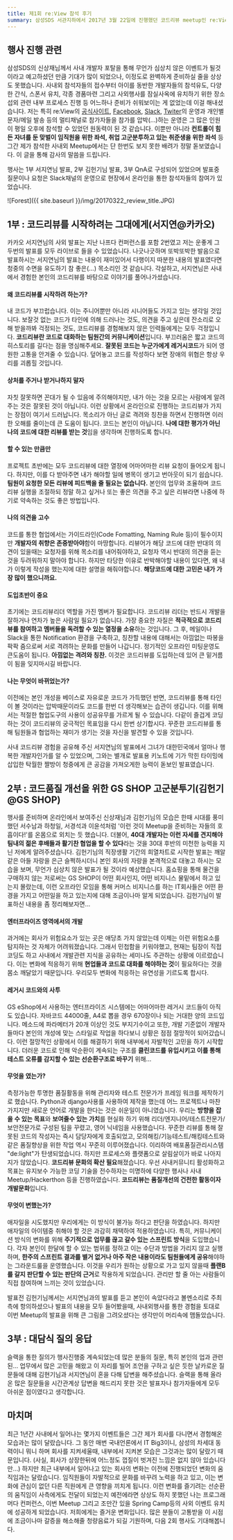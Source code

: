 ```yaml
---
title: 제1회 re:View 참석 후기
summary: 삼성SDS 서관지하에서 2017년 3월 22일에 진행했던 코드리뷰 meetup인 re:View 1회 행사 후기입니다.
---
```


## 행사 진행 관련
삼성SDS의 신상재님께서 사내 개발자 포탈을 통해 무언가 심상치 않은 이벤트가 될것이라고 예고하셨던 만큼 기대가 많이 되었으나, 이정도로 완벽하게 준비하실 줄을 상상도 못했습니다. 사내외 참석자들의 접수부터 아이를 동반한 개발자들의 참석유도, 다양한 간식, 스폰서 유치, 각종 경품마련 그리고 사외행사를 잠실사옥에 유치하기 위한 장소섭외 관련 내부 프로세스 진행 등 어느하나 준비가 쉬워보이는 게 없었는데 이걸 해내셨습니다. 저는 특히 re:View의 [공식사이트](https://reviewmeetup.wordpress.com/), [Facebook](https://www.facebook.com/groups/reviewmeetup/), [Slack](https://reviewmeetup.slack.com), [Twiter](https://twitter.com/reviewmeetup/)의 운영과 개인별 문자/메일 발송 등의 멀티채널로 참가자들을 참가를 압박(...)하는 운영은 그 많은 인원이 평일 오후에 참석할 수 있었던 원동력이 된 것 같습니다. 이뿐만 아니라 **컨트롤이 힘든 자녀를 둔 맞벌이 임직원을 위한 좌석, 취업 고군분투하고 있는 취준생을 위한 좌석** 등 그간 제가 참석한 사내외 Meetup에서는 단 한번도 보지 못한 배려가 정말 돋보였습니다. 이 글을 통해 감사의 말씀을 드립니다. 

행사는 1부 서지연님 발표, 2부 김헌기님 발표, 3부 QnA로 구성되어 있었으며 발표중 질문이나 요청은 Slack채널의 운영으로 현장에서 온라인을 통한 참석자들의 참여가 있었습니다.

![Forest]({{ site.baseurl }}/img/20170322_review_title.JPG)

## 1부 : 코드리뷰를 시작하려는 그대에게(서지연@카카오)

카카오 서지연님의 사외 발표는 지난 나프다 컨퍼런스를 포함 2번였고 저는 운좋게 그 두번의 발표를 모두 라이브로 들을 수 있었습니다. 나긋나긋하며 또박또박한 발음으로 발표하시는 서지연님의 발표는 내용이 재미있어서 다행이지 따분한 내용의 발표였다면 청중의 수면을 유도하기 참 좋은(...) 목소리인 것 같습니다. 각설하고, 서지연님은 사내에서 경험한 본인의 코드리뷰를 바탕으로 이야기를 풀어나가셨습니다.

#### 왜 코드리뷰를 시작하려 하는가?
내 코드가 부끄럽습니다. 이는 주니어뿐만 아니라 시니어들도 가지고 있는 생각일 것입니다. 보잘것 없는 코드가 타인에 의해 드러나는 것도, 의견을 주고 싶은데 잔소리로 오해 받을까봐 걱정되는 것도, 코드리뷰를 경험해보지 않은 인력들에게는 모두 걱정입니다. **코드리뷰란 코드로 대화하는 팀원간의 커뮤니케이션**입니다. 부끄러움은 짧고 코드의 히스토리를 길다는 점을 명심해주세요. **잘못된 코드는 누군가에게 레거시코드**가 되어 영원한 고통을 안겨줄 수 있습니다. 덮어놓고 코드를 작성하다 보면 장애의 위협은 항상 우리를 괴롭힐 것입니다.

#### 상처를 주거나 받거나하지 말자
자칫 잘못하면 꼰대가 될 수 있음에 주의해야지만, 내가 아는 것을 모르는 사람에게 알려주는 것은 잘못된 것이 아닙니다. 이런 상황에서 온라인으로 진행하는 코드리뷰가 가지는 장점이 여기서 드러납니다. 목소리가 아닌 글로 격려와 칭찬을 하면서 진행하면 이러한 오해를 줄이는데 큰 도움이 됩니다. 코드는 본인이 아닙니다. **나에 대한 평가가 아닌 나의 코드에 대한 리뷰를 받는 것**임을 생각하며 진행하도록 합니다.

#### 할 수 있는 만큼만
프로젝트 초반에는 모두 코드리뷰에 대한 열정에 어마어마한 리뷰 요청이 들어오게 됩니다. 하지만, 이를 다 받아주면 내가 해야할 일에 병목이 생기고 번아웃이 되기 쉽습니다. **팀원이 요청한 모든 리뷰에 피드백을 줄 필요는 없습니다.** 본인의 업무와 조율하며 코드리뷰 실행을 조절하되 정말 하고 싶거나 또는 좋은 의견을 주고 싶은 리뷰라면 나중에 하기로 약속하는 것도 좋은 방법입니다.

#### 나의 의견을 고수
코드를 통한 협업에서는 가이드라인(Code Fomatting, Naming Rule 등)이 필수이지만 **개발자의 취향은 존중받아야**함이 마땅합니다. 리뷰어가 해당 코드에 대한 반대의 의견이 있을때는 요청자를 위해 목소리를 내어줘야하고, 요청자 역시 반대의 의견을 듣는 것을 두려워하지 말아야 합니다. 하지만 타당한 이유로 반박해야할 내용이 있다면, 왜 내가 이렇게 작성을 했는지에 대한 설명을 해줘야합니다. **해당코드에 대한 고민은 내가 가장 많이 했으니까요.**

#### 도입초반이 중요
초기에는 코드리뷰리더 역할을 가진 멤버가 필요합니다. 코드리뷰 리더는 반드시 개발을 잘하거나 연차가 높은 사람일 필요가 없습니다. 가장 중요한 자질은 **적극적으로 코드리뷰를 참여하고 멤버들을 독려할 수 있는 열정을 소유**하는 것입니다. 그 후, 메일이나 Slack을 통한 Notification 환경을 구축하고, 칭찬할 내용에 대해서는 아낌없는 따봉을 팍팍 줌으로써 서로 격려하는 문화를 만들어 나갑니다. 정기적인 오프라인 미팅운영도 큰도움이 됩니다. **아낌없는 격려와 칭찬.** 이것은 코드리뷰를 도입하는데 있어 큰 밑거름이 됨을 잊지마시길 바랍니다.

#### 나는 무엇이 바뀌었는가?
이전에는 본인 개성을 베이스로 자유로운 코드가 가득했던 반면, 코드리뷰를 통해 타인이 볼 것이라는 압박때문이라도 코드를 한번 더 생각해보는 습관이 생깁니다. 이를 위해서는 적절한 협업도구의 사용이 성공유무를 가르게 될 수 있습니다. 다같이 즐겁게 코딩하는 것이 코드리뷰의 궁극적인 목표임을 다시 한번 상기합시다. 꾸준한 코드리뷰를 통해 팀원들과 협업하는 재미가 생기는 것을 자신을 발견할 수 있을 것입니다.

사내 코드리뷰 경험을 공유해 주신 서지연님의 발표에서 그녀가 대한민국에서 얼마나 행복한 개발자인가를 알 수 있었으며, 그와는 별개로 발표용 키노트에 기가 막힌 타이밍에 삽입한 탁월한 짤방이 청중에게 큰 공감을 가져오게한 능력이 돋보인 발표였습니다.


## 2부 : 코드품질 개선을 위한 GS SHOP 고군분투기(김헌기@GS SHOP)

행사를 준비하며 온라인에서 보여주신 신상재님과 김헌기님의 모습은 한때 시대를 풍미했던 서수남과 하청일, 서경석과 이윤석처럼 '이런 것이 Meetup을 준비하는 자들의 호흡이다!'를 온몸으로 외치는 듯 했습니다. 더불어, **40대 개발자는 이런 자세를 견지해야 팀내의 젊은 후배들과 활기찬 협업을 할 수 있다**라는 것을 30대 후반의 미천한 능력을 지닌 저에게 알려주셨습니다. 김헌기님의 직장생활 기간의 희열차트로 시작한 발표는 깨알같은 아들 자랑을 은근 슬쩍하시더니 본인 회사의 자랑을 본격적으로 대놓고 하시는 모습을 보며, 무언가 심상치 않은 발표가 될 것이라 예상했습니다. 홈쇼핑을 통해 물건을 구매하지 않는 저로써는 GS SHOP이 어떤 회사인지, 어떤 비지니스 물밑에서 하고 있는지 몰랐는데, 이런 오프라인 모임을 통해 커머스 비지니스를 하는 IT회사들은 어떤 환경을 가지고 어떤일을 하고 있는지에 대해 조금이나마 알게 되었습니다. 김헌기님이 발표하신 내용을 좀 정리해보자면...

#### 엔터프라이즈 영역에서의 개발
과거에는 회사가 위험요소가 있는 곳은 애당초 가지 않았는데 이제는 이런 위험요소를 탐지하는 것 자체가 어려워졌습니다. 그래서 민첩함을 키워야했고, 현재는 팀장이 직접 코딩도 하고 사내에서 개발관련 지식을 공유하는 세미나도 주관하는 상황에 이르렀습니다. 이는 변화에 적응하기 위해 **현업들과 코드로 대화를 해야하는 것**이 필요하다는 것을 몸소 깨달았기 때문입니다. 우리모두 변화에 적응하는 유연성을 기르도록 합시다.

#### 레거시 코드와의 사투
GS eShop에서 사용하는 엔터프라이즈 시스템에는 어마어마한 레거시 코드들이 아직도 있습니다. 자바코드 44000줄, A4로 뽑을 경우 670장이나 되는 거대한 양의 코드입니다. 메소드에 파라메터가 20개 이상인 것도 부지기수이고 또한, 개발 기준없이 개발자들마다 본인의 개성에 맞는 스타일로 작업을 하다보니 상황은 점점  절망적이 되어갔습니다. 이런 절망적인 상황에서 이를 해결하기 위해 내부에서 자발적인 고민을 하기 시작합니다. 더러운 코드로 인해 악순환이 계속되는 구조를 **클린코드를 유입시키고 이를 통해 테스트 오류를 감지할 수 있는 선순환구조로 바꾸기** 위해...

#### 무엇을 였는가?
측정가능한 투명한 품질활동을 위해 관리자와 테스트 전문가가 프레임 워크를 제작하기로 했습니다. Python과 django사용를 사용하여 제작을 했는데 어느 프로젝트나 마찬가지지만 새로운 언어로 개발을 한다는 것은 쉬운일이 아니였습니다. 우리는 **방향을 잡을 수 있는 목표**와 **보여줄수 있는 가치**를 현실화 하기 위해 리더/엔지니어/테스트전문가/보안전문가로 구성된 팀을 꾸렸고, 영어 닉네임을 사용했습니다. 꾸준한 리뷰를 통해 잘못된 코드의 작성자는 즉시 담당자에게 호출되었고, 모의해킹/기능테스트/해킹테스트와 같은 품질향상을 위한 작업 역시 꾸준히 이루어졌습니다. 이리하여 배포품질관리시스템 "de:light"가 탄생되었습니다. 하지만 프로세스와 플랫폼으로 살림살이가 바로 나아지지가 않았습니다. **코드리뷰 문화의 확산 필요**해졌습니다. 우선 사내커뮤니티 활성화하고 목표는 유지보수 가능한 코딩 기술을 전수하자는 미명하에 다양한 행사나 사내 Meetup/Hackerthon 등을 진행하였습니다. **코드리뷰는 품질개선의 건전한 활동이자 개발문화**입니다.

#### 무엇이 변했는가?
애자일을 시도했지만 우리에게는 이 방식이 불가능 하다고 판단을 하였습니다. 하지만 애자일의 아이템중 취해야 할 것은 과감히 채택하여 적용하였습니다. 특히, 커뮤니케이션 방식의 변화를 위해 **주기적으로 업무를 끊고 갈수 있는 스프린트 방식**을 도입했습니다. 각자 본인이 한달에 할 수 있는 범위를 정하고 이는 수단과 방법을 가리지 않고 실행하며, **한주의 스프린트 결과를 별거 없거나 아주 작은 내용이라도 팀원들에게 공유**해야하는 그라운드룰을 운영했습니다. 이것을 우리가 원하는 상황으로 가고 있지 않을때 **플랜B를 갈지 판단할 수 있는 판단의 근거**로 작용하게 되었습니다. 관리만 할 줄 아는 사람들이 직접 참여하며 느끼는 것이 있었습니다.

발표전 김헌기님께서는 서지연님과의 발표를 듣고 본인이 속았다라고 볼멘소리로 주최측에 항의하셨으나 발표의 내용을 모두 들어봤을때, 사내외행사를 통한 경험을 토대로 이번 Meetup의 발표을 위해 큰 그림을 그려오셨다는 생각만이 머리속에 맴돌았습니다. 

## 3부 : 대담식 질의 응답
슬랙을 통한 질의가 행사진행중 계속되었는데 많은 분들의 질문, 특히 본인의 업과 관련된... 업무에서 많은 고민을 해왔고 이 자리를 빌어 조언을 구하고 싶은 듯한 날카로운 질문들에 대해 김현기님과 서지연님이 혼을 다해 답변을 해주셨습니다. 슬랙을 통해 올라온 많은 질문들을 시간관계상 답변을 해드리지 못한 것은 발표자나 참가자들에게 모두 아쉬운 점이였다고 생각합니다.

## 마치며 
최근 1년간 사내에서 일어나는 몇가지 이벤트들은 그간 제가 회사를 다니면서 경험해온 모습과는 많이 달랐습니다. 그 동안 매번 국내언론에서 IT Big3이니, 삼성의 차세대 동력이니 뭐니 하며 회사를 지켜세울때, 내부에서 지켜본 모습은 그것과는 많이 달랐기 때문입니다. (사실, 회사가 상장한뒤에 어느정도 껍질이 벗겨진 느낌은 없지 않아 있습니다만...) 하지만 최근 내부에서 일어나고 있는 회사의 변화는 이전에 진행되었던 변화의 움직임과는 달랐습니다. 임직원들이 자발적으로 문화를 바꾸려 노력을 하고 있고, 이는 변화에 관심이 없던 다른 직원에게 큰 영향을 끼치게 됩니다. 이런 변화를 즐기려는 선순환의 움직임이 사측에게도 전달이 되었는지 예전에라면 상상도 하지 못했던 나는 프로그래머다 컨퍼런스, 이번 Meetup 그리고 조만간 있을 Spring Camp등의 사외 이벤트 유치에 성공하게 되었습니다. 저희에게는 즐거운 변화입니다. 많은 분들이 고통받을 이 시점에 조금이나마 갈증을 해소해줄 청량음료가 되길 기원하며, 다음 2회 행사도 기대해봅니다. 